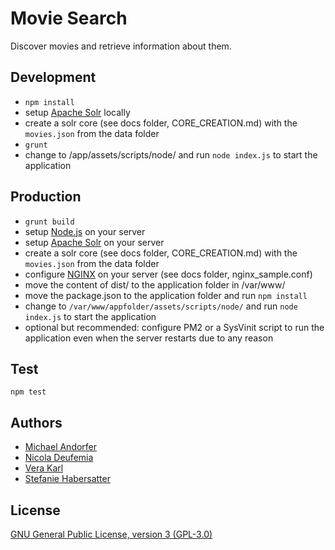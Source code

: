 # Movie Search

Discover movies and retrieve information about them.

## Development

* `npm install`
* setup [Apache Solr](http://lucene.apache.org/solr/) locally
* create a solr core (see docs folder, CORE_CREATION.md) with the `movies.json` from the data folder
* `grunt`
* change to /app/assets/scripts/node/ and run `node index.js` to start the application

## Production

* `grunt build`
* setup [Node.js](https://nodejs.org/en/) on your server
* setup [Apache Solr](http://lucene.apache.org/solr/) on your server
* create a solr core (see docs folder, CORE_CREATION.md) with the `movies.json` from the data folder
* configure [NGINX](https://www.nginx.com/resources/wiki/) on your server (see docs folder, nginx_sample.conf)
* move the content of dist/ to the application folder in /var/www/
* move the package.json to the application folder and run `npm install`
* change to `/var/www/appfolder/assets/scripts/node/` and run `node index.js` to start the application
* optional but recommended: configure PM2 or a SysVinit script to run the application even when the server restarts due to any reason

## Test

```
npm test
```

## Authors

- [Michael Andorfer](mailto:mandorfer.mmt-b2014@fh-salzburg.ac.at)
- [Nicola Deufemia](mailto:ndeufemia.mmt-b2014@fh-salzburg.ac.at)
- [Vera Karl](mailto:vkarl.mmt-b2014@fh-salzburg.ac.at)
- [Stefanie Habersatter](mailto:shabersatter.mmt-b2014@fh-salzburg.ac.at)

## License

[GNU General Public License, version 3 (GPL-3.0)](https://opensource.org/licenses/GPL-3.0)
